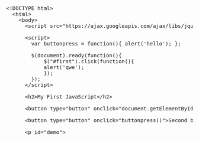 
<pre>
&lt;!DOCTYPE html&gt;
  &lt;html&gt;
    &lt;body&gt;
      &lt;script src="https://ajax.googleapis.com/ajax/libs/jquery/3.2.1/jquery.min.js"&gt;&lt;/script&gt;
      
      &lt;script&gt;
        var buttonpress = function(){ alert('hello'); };

        $(document).ready(function(){
	        $("#first").click(function(){
	        alert('qwe');
	        });
        });
      &lt;/script&gt;

      &lt;h2>My First JavaScript&lt;/h2&gt;

      &lt;button type="button" onclick="document.getElementById('demo').innerHTML = Date()"&gt;First button</button&gt;

      &lt;button type="button" id='first'>Third button&lt;/button&gt;

      &lt;button type="button" onclick="buttonpress()">Second button&lt;/button&gt;

      &lt;p id="demo"></p&gt;

    &lt;/body&gt;
  &lt;/html&gt;
&lt;/pre>
